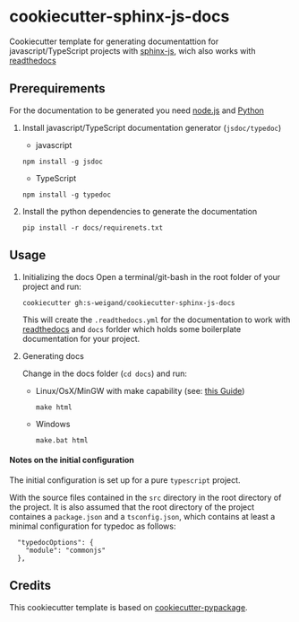 # cookiecutter-sphinx-js-docs
Cookiecutter template for generating documentattion for javascript/TypeScript projects with 
[sphinx-js](https://github.com/mozilla/sphinx-js), 
wich also works with [readthedocs](https://readthedocs.org/)

## Prerequirements
For the documentation to be generated you need 
[node.js](https://nodejs.org/en/)
and
[Python](https://www.anaconda.com/download/)

1. Install javascript/TypeScript documentation generator (`jsdoc/typedoc`)
    * javascript

    `npm install -g jsdoc`
    * TypeScript

    `npm install -g typedoc`

2. Install the python dependencies to generate the documentation

    `pip install -r docs/requirenets.txt` 
    
## Usage

1. Initializing the docs
    Open a terminal/git-bash in the root folder of your project and run:

    `cookiecutter gh:s-weigand/cookiecutter-sphinx-js-docs`

    This will create the `.readthedocs.yml` for the documentation to work with 
    [readthedocs](https://readthedocs.org/) 
    and `docs` forlder which holds some boilerplate documentation for your project.

2. Generating docs
    
    Change in the docs folder (`cd docs`) and run:    
    * Linux/OsX/MinGW with make capability (see: [this Guide](https://gist.github.com/evanwill/0207876c3243bbb6863e65ec5dc3f058))
    
        `make html`
        
    * Windows
    
        `make.bat html`

#### Notes on the initial configuration

The initial configuration is set up for a pure `typescript` project.

With the source files contained in the `src` directory  in the root directory of the project.
It is also assumed that the root directory of the project containes a `package.json` and a 
`tsconfig.json`, which contains at least a minimal configuration for typedoc as follows:
```
  "typedocOptions": {
    "module": "commonjs"
  },
```

## Credits

This cookiecutter template is based on 
[cookiecutter-pypackage](https://github.com/audreyr/cookiecutter-pypackage).